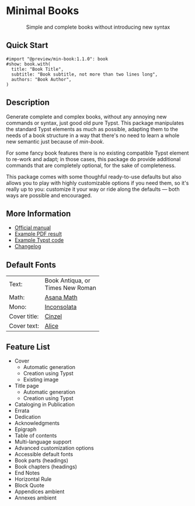 # Minimal Books

<center>
  Simple and complete books without introducing new syntax
</center>


## Quick Start

```typst
#import "@preview/min-book:1.1.0": book
#show: book.with(
  title: "Book Title",
  subtitle: "Book subtitle, not more than two lines long",
  authors: "Book Author",
)
```


## Description

Generate complete and complex books, without any annoying new commands or
syntax, just good old pure Typst. This package manipulates the standard Typst
elements as much as possible, adapting them to the needs of a book structure
in a way that there's no need to learn a whole new semantic just because of
_min-book_.

For some fancy book features there is no existing compatible Typst element to
re-work and adapt; in those cases, this package do provide additional commands
that are completely optional, for the sake of completeness.

This package comes with some thoughful ready-to-use defaults but also allows
you to play with highly customizable options if you need them, so it's really
up to you: customize it your way or ride along the defaults — both ways are
possible and encouraged.

## More Information

- [Official manual](https://raw.githubusercontent.com/mayconfmelo/min-book/refs/tags/1.1.0/docs/manual.pdf)
- [Example PDF result](https://raw.githubusercontent.com/mayconfmelo/min-book/refs/tags/1.1.0/docs/example.pdf)
- [Example Typst code](https://github.com/mayconfmelo/min-book/blob/1.1.0/template/main.typ)
- [Changelog](https://github.com/mayconfmelo/min-book/blob/main/CHANGELOG.md)


## Default Fonts

<table>
  <tr>
    <td>Text:</td>
    <td>Book Antiqua, or<br/>Times New Roman</td>
  </tr>
  <tr>
    <td>Math:</td>
    <td><a href="https://mirrors.ctan.org/fonts/Asana-Math/Asana-Math.otf">
      Asana Math
    </a></td>
  </tr>
  <tr>
    <td>Mono:</td>
    <td><a href="https://fonts.google.com/specimen/Inconsolata">
      Inconsolata
    </a></td>
  </tr>
  <tr>
    <td>Cover title:</td>
    <td><a href="https://fonts.google.com/specimen/Cinzel">Cinzel</a></td>
  </tr>
  <tr>
    <td>Cover text:</td>
    <td><a href="https://fonts.google.com/specimen/Alice">Alice</a></td>
  </tr>
</table>


## Feature List

- Cover
  - Automatic generation
  - Creation using Typst
  - Existing image
- Title page
  - Automatic generation
  - Creation using Typst
- Cataloging in Publication
- Errata
- Dedication
- Acknowledgments
- Epigraph
- Table of contents
- Multi-language support
- Advanced customization options
- Accessible default fonts
- Book parts (headings)
- Book chapters (headings)
- End Notes
- Horizontal Rule
- Block Quote
- Appendices ambient
- Annexes ambient